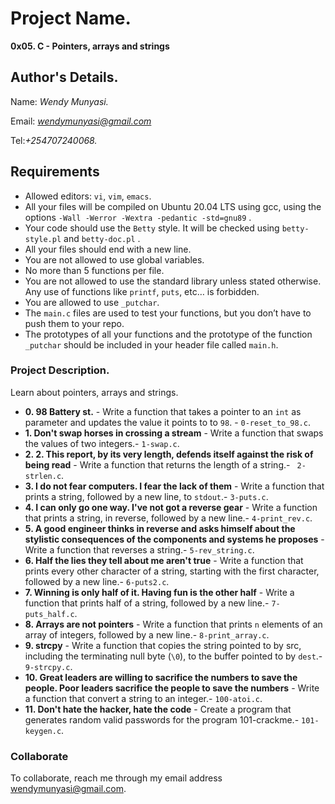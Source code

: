 # Project Name.
**0x05. C - Pointers, arrays and strings**

## Author's Details.
Name: *Wendy Munyasi.*

Email: *wendymunyasi@gmail.com*

Tel:*+254707240068.*

##  Requirements
*   Allowed editors: `vi`, `vim`, `emacs`.
*   All your files will be compiled on Ubuntu 20.04 LTS using gcc, using the options `-Wall -Werror -Wextra -pedantic -std=gnu89` .
*   Your code should use the `Betty` style. It will be checked using `betty-style.pl` and `betty-doc.pl` .
*   All your files should end with a new line.
*   You are not allowed to use global variables.
*   No more than 5 functions per file.
*   You are not allowed to use the standard library unless stated otherwise. Any use of functions like  `printf`, `puts`, etc… is forbidden.
*   You are allowed to use `_putchar`.
*   The `main.c` files are used to test your functions, but you don’t have to push them to your repo.
*   The prototypes of all your functions and the prototype of the function `_putchar` should be included in your header file called `main.h`.

### Project Description.
Learn about pointers, arrays and strings.

* **0. 98 Battery st.** - Write a function that takes a pointer to an `int` as parameter and updates the value it points to to `98`. - `0-reset_to_98.c`.
* **1. Don't swap horses in crossing a stream** - Write a function that swaps the values of two integers.- `1-swap.c`.
* **2. 2. This report, by its very length, defends itself against the risk of being read** - Write a function that returns the length of a string.- ` 2-strlen.c`.
* **3. I do not fear computers. I fear the lack of them** - Write a function that prints a string, followed by a new line, to `stdout`.- `3-puts.c`.
* **4. I can only go one way. I've not got a reverse gear** - Write a function that prints a string, in reverse, followed by a new line.- `4-print_rev.c`.
* **5. A good engineer thinks in reverse and asks himself about the stylistic consequences of the components and systems he proposes** - Write a function that reverses a string.- `5-rev_string.c`.
* **6. Half the lies they tell about me aren't true** - Write a function that prints every other character of a string, starting with the first character, followed by a new line.- `6-puts2.c`.
* **7. Winning is only half of it. Having fun is the other half** - Write a function that prints half of a string, followed by a new line.- `7-puts_half.c`.
* **8. Arrays are not pointers** - Write a function that prints `n` elements of an array of integers, followed by a new line.- `8-print_array.c`.
* **9. strcpy** - Write a function that copies the string pointed to by src, including the terminating null byte (`\0`), to the buffer pointed to by `dest`.- `9-strcpy.c`.
* **10. Great leaders are willing to sacrifice the numbers to save the people. Poor leaders sacrifice the people to save the numbers** - Write a function that convert a string to an integer.- `100-atoi.c`.
* **11. Don't hate the hacker, hate the code** - Create a program that generates random valid passwords for the program 101-crackme.- `101-keygen.c`.


### Collaborate

To collaborate, reach me through my email address wendymunyasi@gmail.com.